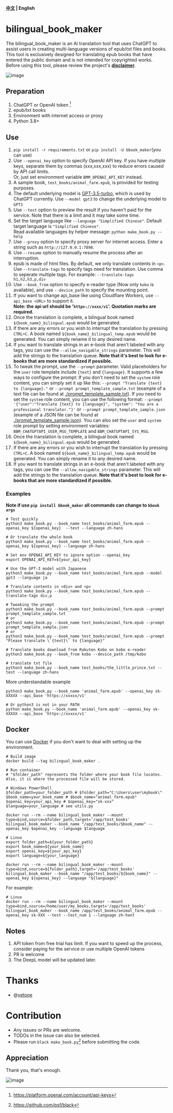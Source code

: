 **[中文](./README-CN.md) | English**

# bilingual_book_maker
The bilingual_book_maker is an AI translation tool that uses ChatGPT to assist users in creating multi-language versions of epub/txt files and books. This tool is exclusively designed for translating epub books that have entered the public domain and is not intended for copyrighted works. Before using this tool, please review the project's **[disclaimer](./disclaimer.md)**.

![image](https://user-images.githubusercontent.com/15976103/222317531-a05317c5-4eee-49de-95cd-04063d9539d9.png)


## Preparation

1. ChatGPT or OpenAI token [^token]
2. epub/txt books
3. Environment with internet access or proxy
4. Python 3.8+

## Use

1. `pip install -r requirements.txt` or `pip install -U bbook_maker`(you can use)
2. Use `--openai_key` option to specify OpenAI API key. If you have multiple keys, separate them by commas (xxx,xxx,xxx) to reduce errors caused by API call limits.  
   Or, just set environment variable `BMM_OPENAI_API_KEY` instead.
3. A sample book, `test_books/animal_farm.epub`, is provided for testing purposes.
4. The default underlying model is [GPT-3.5-turbo](https://openai.com/blog/introducing-chatgpt-and-whisper-apis), which is used by ChatGPT currently. Use `--model gpt3` to change the underlying model to `GPT3`
5. Use `--test` option to preview the result if you haven't paid for the service. Note that there is a limit and it may take some time.
6. Set the target language like `--language "Simplified Chinese"`. Default target language is `"Simplified Chinese"`.  
   Read available languages by helper message: `python make_book.py --help`
7. Use `--proxy` option to specify proxy server for internet access. Enter a string such as `http://127.0.0.1:7890`.
8. Use `--resume` option to manually resume the process after an interruption.
9. epub is made of html files. By default, we only translate contents in `<p>`.
   Use `--translate-tags` to specify tags need for translation. Use comma to seperate multiple tags. For example:
   `--translate-tags h1,h2,h3,p,div`
10. Use `--book_from` option to specify e-reader type (Now only `kobo` is available), and use `--device_path` to specify the mounting point.
11. If you want to change api_base like using Cloudflare Workers, use `--api_base <URL>` to support it.  
   **Note: the api url should be '`https://xxxx/v1`'. Quotation marks are required.**
12. Once the translation is complete, a bilingual book named `${book_name}_bilingual.epub` would be generated.
13. If there are any errors or you wish to interrupt the translation by pressing `CTRL+C`. A book named `${book_name}_bilingual_temp.epub` would be generated. You can simply rename it to any desired name.
14. If you want to translate strings in an e-book that aren't labeled with any tags, you can use the `--allow_navigable_strings` parameter. This will add the strings to the translation queue. **Note that it's best to look for e-books that are more standardized if possible.**
15. To tweak the prompt, use the `--prompt` parameter. Valid placeholders for the `user` role template include `{text}` and `{language}`. It supports a few ways to configure the prompt: 
   If you don't need to set the `system` role content, you can simply set it up like this: `--prompt "Translate {text} to {language}."` or `--prompt prompt_template_sample.txt` (example of a text file can be found at [./prompt_template_sample.txt](./prompt_template_sample.txt)). 
   If you need to set the `system` role content, you can use the following format: `--prompt '{"user":"Translate {text} to {language}", "system": "You are a professional translator."}'` or `--prompt prompt_template_sample.json` (example of a JSON file can be found at [./prompt_template_sample.json](./prompt_template_sample.json)). 
   You can also set the `user` and `system` role prompt by setting environment variables: `BBM_CHATGPTAPI_USER_MSG_TEMPLATE` and `BBM_CHATGPTAPI_SYS_MSG`.
16. Once the translation is complete, a bilingual book named `${book_name}_bilingual.epub` would be generated.
17. If there are any errors or you wish to interrupt the translation by pressing `CTRL+C`. A book named `${book_name}_bilingual_temp.epub` would be generated. You can simply rename it to any desired name.
18. If you want to translate strings in an e-book that aren't labeled with any tags, you can use the `--allow_navigable_strings` parameter. This will add the strings to the translation queue. **Note that it's best to look for e-books that are more standardized if possible.**

### Examples

**Note if use `pip install bbook_maker` all commands can change to `bbook args`**

```shell
# Test quickly
python3 make_book.py --book_name test_books/animal_farm.epub --openai_key ${openai_key}  --test --language zh-hans

# Or translate the whole book
python3 make_book.py --book_name test_books/animal_farm.epub --openai_key ${openai_key} --language zh-hans

# Set env OPENAI_API_KEY to ignore option --openai_key
export OPENAI_API_KEY=${your_api_key}

# Use the GPT-3 model with Japanese
python3 make_book.py --book_name test_books/animal_farm.epub --model gpt3 --language ja

# Translate contents in <div> and <p>
python3 make_book.py --book_name test_books/animal_farm.epub --translate-tags div,p

# Tweaking the prompt
python3 make_book.py --book_name test_books/animal_farm.epub --prompt prompt_template_sample.txt
# or
python3 make_book.py --book_name test_books/animal_farm.epub --prompt prompt_template_sample.json
# or
python3 make_book.py --book_name test_books/animal_farm.epub --prompt "Please translate \`{text}\` to {language}"

# Translate books download from Rakuten Kobo on kobo e-reader
python3 make_book.py --book_from kobo --device_path /tmp/kobo

# translate txt file
python3 make_book.py --book_name test_books/the_little_prince.txt --test --language zh-hans
```

More understandable example
```shell
python3 make_book.py --book_name 'animal_farm.epub' --openai_key sk-XXXXX --api_base 'https://xxxxx/v1'

# Or python3 is not in your PATH
python make_book.py --book_name 'animal_farm.epub' --openai_key sk-XXXXX --api_base 'https://xxxxx/v1'
```

## Docker

You can use [Docker](https://www.docker.com/) if you don't want to deal with setting up the environment.

```shell
# Build image
docker build --tag bilingual_book_maker .

# Run container
# "$folder_path" represents the folder where your book file locates. Also, it is where the processed file will be stored.

# Windows PowerShell
$folder_path=your_folder_path # $folder_path="C:\Users\user\mybook\"
$book_name=your_book_name # $book_name="animal_farm.epub"
$openai_key=your_api_key # $openai_key="sk-xxx"
$language=your_language # see utils.py

docker run --rm --name bilingual_book_maker --mount type=bind,source=$folder_path,target='/app/test_books' bilingual_book_maker --book_name "/app/test_books/$book_name" --openai_key $openai_key --language $language

# Linux
export folder_path=${your_folder_path}
export book_name=${your_book_name}
export openai_key=${your_api_key}
export language=${your_language}

docker run --rm --name bilingual_book_maker --mount type=bind,source=${folder_path},target='/app/test_books' bilingual_book_maker --book_name "/app/test_books/${book_name}" --openai_key ${openai_key} --language "${language}"
```

For example:

```shell
# Linux
docker run --rm --name bilingual_book_maker --mount type=bind,source=/home/user/my_books,target='/app/test_books' bilingual_book_maker --book_name /app/test_books/animal_farm.epub --openai_key sk-XXX --test --test_num 1 --language zh-hant
```

## Notes

1. API token from free trial has limit. If you want to speed up the process, consider paying for the service or use multiple OpenAI tokens
2. PR is welcome
3. The DeepL model will be updated later.

# Thanks

- @[yetone](https://github.com/yetone)

# Contribution

- Any issues or PRs are welcome.
- TODOs in the issue can also be selected.
- Please run `black make_book.py`[^black] before submitting the code.

## Appreciation

Thank you, that's enough.

![image](https://user-images.githubusercontent.com/15976103/222407199-1ed8930c-13a8-402b-9993-aaac8ee84744.png)

[^token]: https://platform.openai.com/account/api-keys
[^black]: https://github.com/psf/black
